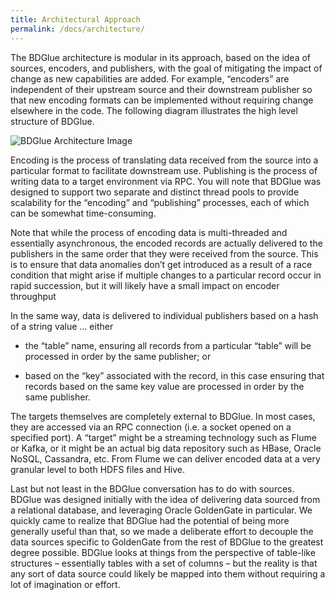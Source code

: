 ```yaml
---
title: Architectural Approach
permalink: /docs/architecture/
---
```


The BDGlue architecture is modular in its approach, based on the idea of 
sources, encoders, and publishers, with the goal of mitigating the impact of 
change as new capabilities are added. For example, “encoders” are 
independent of their upstream source and their downstream publisher so that new 
encoding formats can be implemented without requiring change elsewhere in the 
code.
The following diagram illustrates the high level structure of BDGlue.

![BDGlue Architecture Image](/images/bdglue-arch.jpg)

Encoding is the process of translating data received from the source into a 
particular format to facilitate downstream use. Publishing is the process of 
writing data to a target environment via RPC. You will note that BDGlue was 
designed to support two separate and distinct thread pools to provide 
scalability for the “encoding” and “publishing” processes, each of 
which can be somewhat time-consuming. 

Note that while the process of encoding data is multi-threaded and essentially 
asynchronous, the encoded records are actually delivered to the publishers in 
the same order that they were received from the source. This is to ensure that 
data anomalies don’t get introduced as a result of a race condition that 
might arise if multiple changes to a particular record occur in rapid 
succession, but it will likely have a small impact on encoder throughput

In the same way, data is delivered to individual publishers based on a hash of 
a string value … either 

* the “table” name, ensuring all records from a particular “table” will 
be processed in order by the same publisher; or 

* based on the “key” associated with the record, in this case ensuring that 
records based on the same key value are processed in order by the same 
publisher.

The targets themselves are completely external to BDGlue. In most cases, they 
are accessed via an RPC connection (i.e. a socket opened on a specified port). 
A “target” might be a streaming technology such as Flume or Kafka, or it 
might be an actual big data repository such as HBase, Oracle NoSQL, Cassandra, 
etc. From Flume we can deliver encoded data at a very granular level to both 
HDFS files and Hive. 

Last but not least in the BDGlue conversation has to do with sources. BDGlue 
was designed initially with the idea of delivering data sourced from a 
relational database, and leveraging Oracle GoldenGate in particular. We quickly 
came to realize that BDGlue had the potential of being more generally useful 
than that, so we made a deliberate effort to decouple the data sources specific 
to GoldenGate from the rest of BDGlue to the greatest degree possible. BDGlue 
looks at things from the perspective of table-like structures – essentially 
tables with a set of columns – but the reality is that any sort of data 
source could likely be mapped into them without requiring a lot of imagination 
or effort.



